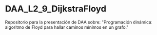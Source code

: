 # DAA_L2_9_DijkstraFloyd
Repositorio para la presentación de DAA sobre: "Programación dinámica: algoritmo de Floyd para hallar caminos mínimos en un grafo."
